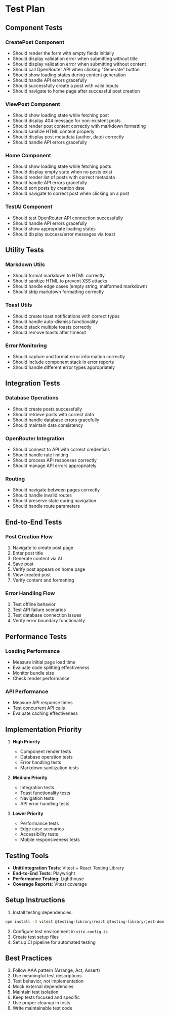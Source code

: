 # Test Plan

## Component Tests

### CreatePost Component
- Should render the form with empty fields initially
- Should display validation error when submitting without title
- Should display validation error when submitting without content
- Should call OpenRouter API when clicking "Generate" button
- Should show loading states during content generation
- Should handle API errors gracefully
- Should successfully create a post with valid inputs
- Should navigate to home page after successful post creation

### ViewPost Component
- Should show loading state while fetching post
- Should display 404 message for non-existent posts
- Should render post content correctly with markdown formatting
- Should sanitize HTML content properly
- Should display post metadata (author, date) correctly
- Should handle API errors gracefully

### Home Component
- Should show loading state while fetching posts
- Should display empty state when no posts exist
- Should render list of posts with correct metadata
- Should handle API errors gracefully
- Should sort posts by creation date
- Should navigate to correct post when clicking on a post

### TestAI Component
- Should test OpenRouter API connection successfully
- Should handle API errors gracefully
- Should show appropriate loading states
- Should display success/error messages via toast

## Utility Tests

### Markdown Utils
- Should format markdown to HTML correctly
- Should sanitize HTML to prevent XSS attacks
- Should handle edge cases (empty string, malformed markdown)
- Should strip markdown formatting correctly

### Toast Utils
- Should create toast notifications with correct types
- Should handle auto-dismiss functionality
- Should stack multiple toasts correctly
- Should remove toasts after timeout

### Error Monitoring
- Should capture and format error information correctly
- Should include component stack in error reports
- Should handle different error types appropriately

## Integration Tests

### Database Operations
- Should create posts successfully
- Should retrieve posts with correct data
- Should handle database errors gracefully
- Should maintain data consistency

### OpenRouter Integration
- Should connect to API with correct credentials
- Should handle rate limiting
- Should process API responses correctly
- Should manage API errors appropriately

### Routing
- Should navigate between pages correctly
- Should handle invalid routes
- Should preserve state during navigation
- Should handle route parameters

## End-to-End Tests

### Post Creation Flow
1. Navigate to create post page
2. Enter post title
3. Generate content via AI
4. Save post
5. Verify post appears on home page
6. View created post
7. Verify content and formatting

### Error Handling Flow
1. Test offline behavior
2. Test API failure scenarios
3. Test database connection issues
4. Verify error boundary functionality

## Performance Tests

### Loading Performance
- Measure initial page load time
- Evaluate code splitting effectiveness
- Monitor bundle size
- Check render performance

### API Performance
- Measure API response times
- Test concurrent API calls
- Evaluate caching effectiveness

## Implementation Priority

1. **High Priority**
   - Component render tests
   - Database operation tests
   - Error handling tests
   - Markdown sanitization tests

2. **Medium Priority**
   - Integration tests
   - Toast functionality tests
   - Navigation tests
   - API error handling tests

3. **Lower Priority**
   - Performance tests
   - Edge case scenarios
   - Accessibility tests
   - Mobile responsiveness tests

## Testing Tools

- **Unit/Integration Tests**: Vitest + React Testing Library
- **End-to-End Tests**: Playwright
- **Performance Testing**: Lighthouse
- **Coverage Reports**: Vitest coverage

## Setup Instructions

1. Install testing dependencies:
```bash
npm install -D vitest @testing-library/react @testing-library/jest-dom @testing-library/user-event @playwright/test
```

2. Configure test environment in `vite.config.ts`
3. Create test setup files
4. Set up CI pipeline for automated testing

## Best Practices

1. Follow AAA pattern (Arrange, Act, Assert)
2. Use meaningful test descriptions
3. Test behavior, not implementation
4. Mock external dependencies
5. Maintain test isolation
6. Keep tests focused and specific
7. Use proper cleanup in tests
8. Write maintainable test code